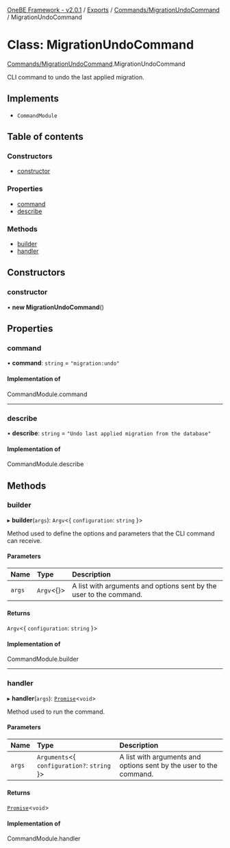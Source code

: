 [OneBE Framework - v2.0.1](../README.md) / [Exports](../modules.md) / [Commands/MigrationUndoCommand](../modules/Commands_MigrationUndoCommand.md) / MigrationUndoCommand

# Class: MigrationUndoCommand

[Commands/MigrationUndoCommand](../modules/Commands_MigrationUndoCommand.md).MigrationUndoCommand

CLI command to undo the last applied migration.

## Implements

- `CommandModule`

## Table of contents

### Constructors

- [constructor](Commands_MigrationUndoCommand.MigrationUndoCommand.md#constructor)

### Properties

- [command](Commands_MigrationUndoCommand.MigrationUndoCommand.md#command)
- [describe](Commands_MigrationUndoCommand.MigrationUndoCommand.md#describe)

### Methods

- [builder](Commands_MigrationUndoCommand.MigrationUndoCommand.md#builder)
- [handler](Commands_MigrationUndoCommand.MigrationUndoCommand.md#handler)

## Constructors

### constructor

• **new MigrationUndoCommand**()

## Properties

### command

• **command**: `string` = `"migration:undo"`

#### Implementation of

CommandModule.command

___

### describe

• **describe**: `string` = `"Undo last applied migration from the database"`

#### Implementation of

CommandModule.describe

## Methods

### builder

▸ **builder**(`args`): `Argv`<{ `configuration`: `string`  }\>

Method used to define the options and parameters that the CLI command
can receive.

#### Parameters

| Name | Type | Description |
| :------ | :------ | :------ |
| `args` | `Argv`<{}\> | A list with arguments and options sent by the user to the command. |

#### Returns

`Argv`<{ `configuration`: `string`  }\>

#### Implementation of

CommandModule.builder

___

### handler

▸ **handler**(`args`): [`Promise`]( https://developer.mozilla.org/en-US/docs/Web/JavaScript/Reference/Global_Objects/Promise )<`void`\>

Method used to run the command.

#### Parameters

| Name | Type | Description |
| :------ | :------ | :------ |
| `args` | `Arguments`<{ `configuration?`: `string`  }\> | A list with arguments and options sent by the user to the command. |

#### Returns

[`Promise`]( https://developer.mozilla.org/en-US/docs/Web/JavaScript/Reference/Global_Objects/Promise )<`void`\>

#### Implementation of

CommandModule.handler

